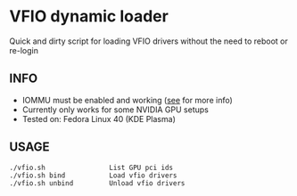 # VFIO dynamic loader
Quick and dirty script for loading VFIO drivers without the need to reboot or re-login

## INFO
- IOMMU must be enabled and working ([see](https://wiki.archlinux.org/title/PCI_passthrough_via_OVMF#Setting_up_IOMMU) for more info)
- Currently only works for some NVIDIA GPU setups
- Tested on: Fedora Linux 40 (KDE Plasma)

## USAGE

    ./vfio.sh                List GPU pci ids
    ./vfio.sh bind           Load vfio drivers
    ./vfio.sh unbind         Unload vfio drivers
